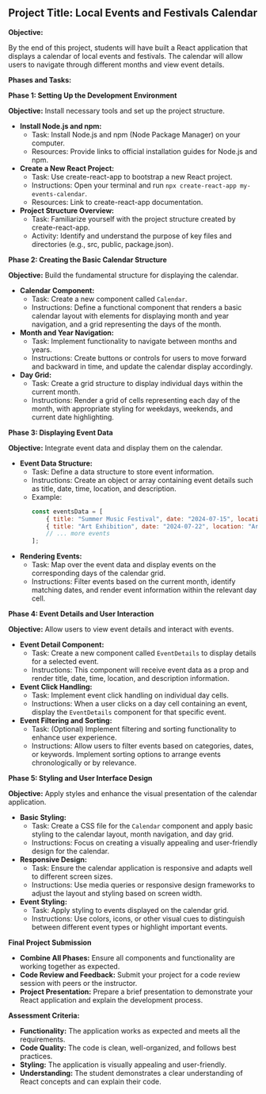 ## Project Title: Local Events and Festivals Calendar

**Objective:**

By the end of this project, students will have built a React application that displays a calendar of local events and festivals. The calendar will allow users to navigate through different months and view event details.

**Phases and Tasks:**

**Phase 1: Setting Up the Development Environment**

**Objective:** Install necessary tools and set up the project structure.

* **Install Node.js and npm:**
    * Task: Install Node.js and npm (Node Package Manager) on your computer.
    * Resources: Provide links to official installation guides for Node.js and npm.
* **Create a New React Project:**
    * Task: Use create-react-app to bootstrap a new React project.
    * Instructions: Open your terminal and run `npx create-react-app my-events-calendar`.
    * Resources: Link to create-react-app documentation.
* **Project Structure Overview:**
    * Task: Familiarize yourself with the project structure created by create-react-app.
    * Activity: Identify and understand the purpose of key files and directories (e.g., src, public, package.json).

**Phase 2: Creating the Basic Calendar Structure**

**Objective:** Build the fundamental structure for displaying the calendar.

* **Calendar Component:**
    * Task: Create a new component called `Calendar`.
    * Instructions: Define a functional component that renders a basic calendar layout with elements for displaying month and year navigation, and a grid representing the days of the month.
* **Month and Year Navigation:**
    * Task: Implement functionality to navigate between months and years.
    * Instructions: Create buttons or controls for users to move forward and backward in time, and update the calendar display accordingly.
* **Day Grid:**
    * Task: Create a grid structure to display individual days within the current month.
    * Instructions: Render a grid of cells representing each day of the month, with appropriate styling for weekdays, weekends, and current date highlighting.

**Phase 3: Displaying Event Data**

**Objective:** Integrate event data and display them on the calendar.

* **Event Data Structure:**
    * Task: Define a data structure to store event information.
    * Instructions: Create an object or array containing event details such as title, date, time, location, and description.
    * Example:
        ```javascript
        const eventsData = [
            { title: "Summer Music Festival", date: "2024-07-15", location: "City Park", description: "A weekend of live music and entertainment." },
            { title: "Art Exhibition", date: "2024-07-22", location: "Art Gallery", description: "A showcase of contemporary art." },
            // ... more events
        ];
        ```
* **Rendering Events:**
    * Task: Map over the event data and display events on the corresponding days of the calendar grid.
    * Instructions: Filter events based on the current month, identify matching dates, and render event information within the relevant day cell.

**Phase 4: Event Details and User Interaction**

**Objective:** Allow users to view event details and interact with events.

* **Event Detail Component:**
    * Task: Create a new component called `EventDetails` to display details for a selected event.
    * Instructions: This component will receive event data as a prop and render title, date, time, location, and description information.
* **Event Click Handling:**
    * Task: Implement event click handling on individual day cells.
    * Instructions: When a user clicks on a day cell containing an event, display the `EventDetails` component for that specific event.
* **Event Filtering and Sorting:**
    * Task: (Optional) Implement filtering and sorting functionality to enhance user experience.
    * Instructions: Allow users to filter events based on categories, dates, or keywords. Implement sorting options to arrange events chronologically or by relevance.

**Phase 5: Styling and User Interface Design**

**Objective:** Apply styles and enhance the visual presentation of the calendar application.

* **Basic Styling:**
    * Task: Create a CSS file for the `Calendar` component and apply basic styling to the calendar layout, month navigation, and day grid.
    * Instructions: Focus on creating a visually appealing and user-friendly design for the calendar.
* **Responsive Design:**
    * Task: Ensure the calendar application is responsive and adapts well to different screen sizes.
    * Instructions: Use media queries or responsive design frameworks to adjust the layout and styling based on screen width.
* **Event Styling:**
    * Task: Apply styling to events displayed on the calendar grid.
    * Instructions: Use colors, icons, or other visual cues to distinguish between different event types or highlight important events.

**Final Project Submission**

* **Combine All Phases:** Ensure all components and functionality are working together as expected.
* **Code Review and Feedback:** Submit your project for a code review session with peers or the instructor.
* **Project Presentation:** Prepare a brief presentation to demonstrate your React application and explain the development process.

**Assessment Criteria:**

* **Functionality:** The application works as expected and meets all the requirements.
* **Code Quality:** The code is clean, well-organized, and follows best practices.
* **Styling:** The application is visually appealing and user-friendly.
* **Understanding:** The student demonstrates a clear understanding of React concepts and can explain their code.
